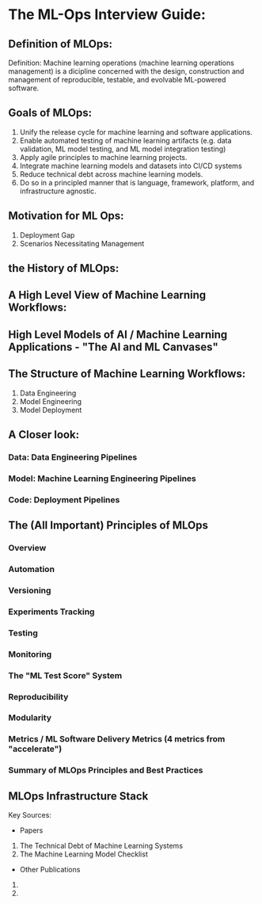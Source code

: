 # The ML-Ops Interview Guide:



## Definition of MLOps:

Definition: Machine learning operations (machine learning operations management) is a dicipline concerned with the design, construction and management  of reproducible, testable, and evolvable ML-powered software.

## Goals of MLOps:

1. Unify the release cycle for machine learning and software applications.
2. Enable automated testing of machine learning artifacts (e.g. data validation, ML model testing, and ML model integration testing)
3. Apply agile principles to machine learning projects.
4. Integrate machine learning models and datasets into CI/CD systems
5. Reduce technical debt across machine learning models.
6. Do so in a principled manner that is language, framework, platform, and infrastructure agnostic.

## Motivation for ML Ops:

1. Deployment Gap
2. Scenarios Necessitating Management

## the History of MLOps:

## A High Level View of Machine Learning Workflows:

## High Level Models of AI / Machine Learning Applications - "The AI and ML Canvases"

## The Structure of Machine Learning Workflows:

1. Data Engineering
2. Model Engineering
3. Model Deployment

## A Closer look:

### Data: Data Engineering Pipelines

### Model: Machine Learning Engineering Pipelines

### Code: Deployment Pipelines

## The (All Important) Principles of MLOps

### Overview

### Automation

### Versioning

### Experiments Tracking

### Testing

### Monitoring

### The "ML Test Score" System

### Reproducibility

### Modularity

### Metrics / ML Software Delivery Metrics (4 metrics from "accelerate")

### Summary of MLOps Principles and Best Practices

## MLOps Infrastructure Stack

Key Sources:

* Papers
1. The Technical Debt of Machine Learning Systems
2. The Machine Learning Model Checklist

* Other Publications
1.
2.

